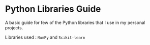 # Python Libraries Guide

A basic guide for few of the Python libraries that I use in my personal projects.

Libraries used : `NumPy` and `Scikit-learn`
